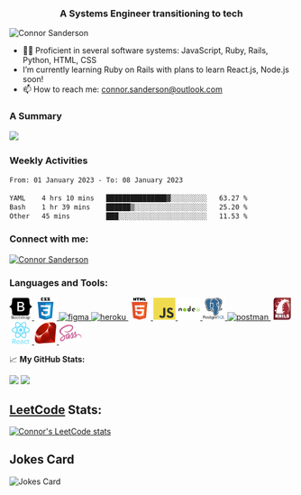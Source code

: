 
<h3 align="center">A Systems Engineer transitioning to tech</h3> 

<p align="left"> <img src="https://komarev.com/ghpvc/?username=ConnorSand&label=Profile%20views&color=0e75b6&style=flat" alt="Connor Sanderson" /> </p>

- :man_technologist: Proficient in several software systems: JavaScript, Ruby, Rails, Python, HTML, CSS
- I’m currently learning Ruby on Rails with plans to learn React.js, Node.js soon!
- 📫 How to reach me: connor.sanderson@outlook.com

### A Summary
![](https://github-profile-summary-cards.vercel.app/api/cards/profile-details?username=ConnorSand&theme=vue)

### Weekly Activities

<!--START_SECTION:waka-->

```text
From: 01 January 2023 - To: 08 January 2023

YAML    4 hrs 10 mins   ███████████████▓░░░░░░░░░   63.27 %
Bash    1 hr 39 mins    ██████▒░░░░░░░░░░░░░░░░░░   25.20 %
Other   45 mins         ███░░░░░░░░░░░░░░░░░░░░░░   11.53 %
```

<!--END_SECTION:waka-->

<h3 align="left">Connect with me:</h3>
<p align="left">
<a href="https://www.linkedin.com/in/connor-sanderson/" target="blank"><img align="center" src="https://raw.githubusercontent.com/rahuldkjain/github-profile-readme-generator/master/src/images/icons/Social/linked-in-alt.svg" alt="Connor Sanderson" height="30" width="40" /></a>
</p>

<h3 align="left">Languages and Tools:</h3>
<p align="left"> <a href="https://getbootstrap.com" target="_blank"> <img src="https://raw.githubusercontent.com/devicons/devicon/master/icons/bootstrap/bootstrap-plain-wordmark.svg" alt="bootstrap" width="40" height="40"/> </a> <a href="https://www.w3schools.com/css/" target="_blank"> <img src="https://raw.githubusercontent.com/devicons/devicon/master/icons/css3/css3-original-wordmark.svg" alt="css3" width="40" height="40"/> </a> <a href="https://www.figma.com/" target="_blank"> <img src="https://www.vectorlogo.zone/logos/figma/figma-icon.svg" alt="figma" width="40" height="40"/> </a> <a href="https://heroku.com" target="_blank"> <img src="https://www.vectorlogo.zone/logos/heroku/heroku-icon.svg" alt="heroku" width="40" height="40"/> </a> <a href="https://www.w3.org/html/" target="_blank"> <img src="https://raw.githubusercontent.com/devicons/devicon/master/icons/html5/html5-original-wordmark.svg" alt="html5" width="40" height="40"/> </a> <a href="https://developer.mozilla.org/en-US/docs/Web/JavaScript" target="_blank"> <img src="https://raw.githubusercontent.com/devicons/devicon/master/icons/javascript/javascript-original.svg" alt="javascript" width="40" height="40"/> </a> <a href="https://nodejs.org" target="_blank"> <img src="https://raw.githubusercontent.com/devicons/devicon/master/icons/nodejs/nodejs-original-wordmark.svg" alt="nodejs" width="40" height="40"/> </a> <a href="https://www.postgresql.org" target="_blank"> <img src="https://raw.githubusercontent.com/devicons/devicon/master/icons/postgresql/postgresql-original-wordmark.svg" alt="postgresql" width="40" height="40"/> </a> <a href="https://postman.com" target="_blank"> <img src="https://www.vectorlogo.zone/logos/getpostman/getpostman-icon.svg" alt="postman" width="40" height="40"/> </a> <a href="https://rubyonrails.org" target="_blank"> <img src="https://raw.githubusercontent.com/devicons/devicon/master/icons/rails/rails-original-wordmark.svg" alt="rails" width="40" height="40"/> </a> <a href="https://reactjs.org/" target="_blank"> <img src="https://raw.githubusercontent.com/devicons/devicon/master/icons/react/react-original-wordmark.svg" alt="react" width="40" height="40"/> </a> <a href="https://www.ruby-lang.org/en/" target="_blank"> <img src="https://raw.githubusercontent.com/devicons/devicon/master/icons/ruby/ruby-original.svg" alt="ruby" width="40" height="40"/> </a> <a href="https://sass-lang.com" target="_blank"> <img src="https://raw.githubusercontent.com/devicons/devicon/master/icons/sass/sass-original.svg" alt="sass" width="40" height="40"/> </a>
</p>


📈 **My GitHub Stats:**

<p>
  <img height="180em" src="https://github-readme-stats.vercel.app/api?username=ConnorSand&show_icons=true&hide_border=true&&count_private=true&include_all_commits=true" />
  <img height="180em" src="https://github-readme-stats.vercel.app/api/top-langs/?username=ConnorSand&exclude_repo=KNN-Image-Classification&show_icons=true&hide_border=true&layout=compact&langs_count=8"/>
</p>

## [LeetCode](https://leetcode.com/ConnorSand) Stats:
[![Connor's LeetCode stats](https://leetcode-stats-six.vercel.app/api?username=ConnorSand)](https://github.com/KnlnKS/leetcode-stats)

<!-- Markdown -->

## Jokes Card
<img src="https://readme-jokes.vercel.app/api?hideBorder&theme=buefy" alt="Jokes Card" />
